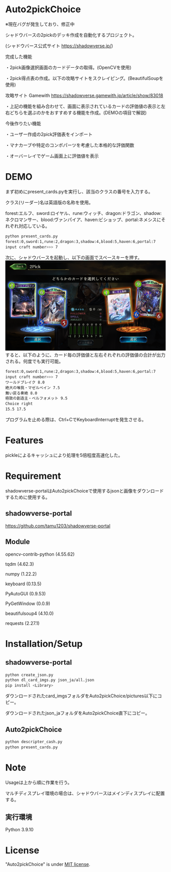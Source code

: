 # Auto2pickChoice
※現在バグが発生しており、修正中

 シャドウバースの2pickのデッキ作成を自動化するプロジェクト。

 (シャドウバース公式サイト https://shadowverse.jp/)


完成した機能
 
 ・2pick画像選択画面のカードデータの取得。(OpenCVを使用)

 ・2pick得点表の作成。以下の攻略サイトをスクレイピング。(BeautifulSoupを使用)

 攻略サイト Gamewith https://shadowverse.gamewith.jp/article/show/83018

 ・上記の機能を組み合わせて、画面に表示されているカードの評価値の表示と左右どちらを選ぶのかをおすすめする機能を作成。(DEMOの項目で解説)

 今後作りたい機能
 
 ・ユーザー作成の2pick評価表をインポート

 ・マナカーブや特定のコンボパーツを考慮した本格的な評価関数

 ・オーバーレイでゲーム画面上に評価値を表示


# DEMO
まず初めにpresent_cards.pyを実行し、該当のクラスの番号を入力する。

クラス(リーダー)名は英語版の名称を使用。

forest:エルフ、sword:ロイヤル、rune:ウィッチ、dragon:ドラゴン、shadow:ネクロマンサー、blood:ヴァンパイア、haven:ビショップ、portal:ネメシスにそれぞれ対応している。
 ```bash
python present_cards.py
forest:0,sword:1,rune:2,dragon:3,shadow:4,blood:5,haven:6,portal:7
input craft number>>> 7
```
次に、シャドウバースを起動し、以下の画面でスペースキーを押す。
 ![Test Image 1](README.png)
 すると、以下のように、カード毎の評価値と左右それぞれの評価値の合計が出力される。何度でも実行可能。
 ```bash
forest:0,sword:1,rune:2,dragon:3,shadow:4,blood:5,haven:6,portal:7
input craft number>>> 7
ワールドブレイク 8.0
絶大の唯我・マゼルベイン 7.5
舞い戻る奏絶 8.0
極致の創造主・ベルフォメット 9.5
Choice right
15.5 17.5
```
プログラムを止める際は、Ctrl+CでKeyboardInterruptを発生させる。
# Features
 
 pickleによるキャッシュにより処理を5倍程度高速化した。
 
# Requirement
shadowverse-portalはAuto2pickChoiceで使用するjsonと画像をダウンロードするために使用する。
## shadowverse-portal
 
 https://github.com/tamu1203/shadowverse-portal
## Module
 opencv-contrib-python  (4.55.62)

 tqdm   (4.62.3)

 numpy  (1.22.2)

 keyboard   (0.13.5)

 PyAutoGUI  (0.9.53)

 PyGetWindow    (0.0.9)

 beautifulsoup4 (4.10.0)

 requests   (2.27.1)

# Installation/Setup
## shadowverse-portal
```bash
python create_json.py
python dl_card_imgs.py json_ja/all.json
pip install <Library>
```
ダウンロードされたcard_imgsフォルダをAuto2pickChoice/pictures以下にコピー。

ダウンロードされたjson_jaフォルダをAuto2pickChoice直下にコピー。
## Auto2pickChoice
```bash
python descripter_cash.py
python present_cards.py
```

# Note
 Usageは上から順に作業を行う。
 
 マルチディスプレイ環境の場合は、シャドウバースはメインディスプレイに配置する。

 ## 実行環境
 Python 3.9.10
 
# License
"Auto2pickChoice" is under [MIT license](https://en.wikipedia.org/wiki/MIT_License).
